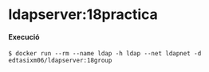 # ldapserver:18practica


#### Execució

```
$ docker run --rm --name ldap -h ldap --net ldapnet -d edtasixm06/ldapserver:18group
```
